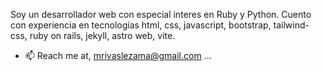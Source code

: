 Soy un desarrollador web con especial interes en Ruby y Python. Cuento con experiencia en tecnologías html, css, javascript, bootstrap, tailwind-css, ruby on rails, jekyll, astro web, vite.

- 📫 Reach me at, mrivaslezama@gmail.com ...
